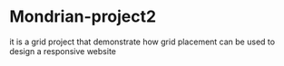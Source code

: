 # Mondrian-project2
it is a grid project that demonstrate how grid placement can be used to design a responsive website

